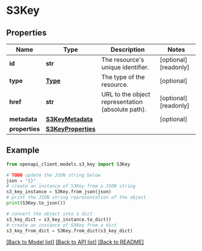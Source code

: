 # S3Key


## Properties

Name | Type | Description | Notes
------------ | ------------- | ------------- | -------------
**id** | **str** | The resource&#39;s unique identifier. | [optional] [readonly] 
**type** | [**Type**](Type.md) | The type of the resource. | [optional] 
**href** | **str** | URL to the object representation (absolute path). | [optional] [readonly] 
**metadata** | [**S3KeyMetadata**](S3KeyMetadata.md) |  | [optional] 
**properties** | [**S3KeyProperties**](S3KeyProperties.md) |  | 

## Example

```python
from openapi_client.models.s3_key import S3Key

# TODO update the JSON string below
json = "{}"
# create an instance of S3Key from a JSON string
s3_key_instance = S3Key.from_json(json)
# print the JSON string representation of the object
print(S3Key.to_json())

# convert the object into a dict
s3_key_dict = s3_key_instance.to_dict()
# create an instance of S3Key from a dict
s3_key_from_dict = S3Key.from_dict(s3_key_dict)
```
[[Back to Model list]](../README.md#documentation-for-models) [[Back to API list]](../README.md#documentation-for-api-endpoints) [[Back to README]](../README.md)


